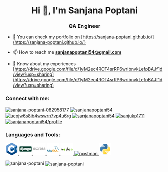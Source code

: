<h1 align="center">Hi 👋, I'm Sanjana Poptani</h1>
<h3 align="center">QA Engineer</h3>

- 📁 You can check my portfolio on [https://sanjana-poptani.github.io/](https://sanjana-poptani.github.io/)

- 📫 How to reach me **sanjanapoptani54@gmail.com**

- 📄 Know about my experiences [https://drive.google.com/file/d/1yM2ec4ROT4srRP6wribnvkLefpBAJf1d/view?usp=sharing](https://drive.google.com/file/d/1yM2ec4ROT4srRP6wribnvkLefpBAJf1d/view?usp=sharing)

<h3 align="left">Connect with me:</h3>
<p align="left">
<a href="https://linkedin.com/in/sanjana-poptani-082958177" target="blank"><img align="center" src="https://raw.githubusercontent.com/rahuldkjain/github-profile-readme-generator/master/src/images/icons/Social/linked-in-alt.svg" alt="sanjana-poptani-082958177" height="30" width="40" /></a>
<a href="https://instagram.com/sanjanapoptani54" target="blank"><img align="center" src="https://raw.githubusercontent.com/rahuldkjain/github-profile-readme-generator/master/src/images/icons/Social/instagram.svg" alt="sanjanapoptani54" height="30" width="40" /></a>
<a href="https://www.youtube.com/channel/UCPJW6s8IB4WswrN7vP4u6Rg" target="blank"><img align="center" src="https://raw.githubusercontent.com/rahuldkjain/github-profile-readme-generator/master/src/images/icons/Social/youtube.svg" alt="ucpjw6s8ib4wswrn7vp4u6rg" height="30" width="40" /></a>
<a href="https://www.hackerrank.com/sanjanapoptani54" target="blank"><img align="center" src="https://raw.githubusercontent.com/rahuldkjain/github-profile-readme-generator/master/src/images/icons/Social/hackerrank.svg" alt="sanjanapoptani54" height="30" width="40" /></a>
<a href="https://www.leetcode.com/sanjukp1711" target="blank"><img align="center" src="https://raw.githubusercontent.com/rahuldkjain/github-profile-readme-generator/master/src/images/icons/Social/leet-code.svg" alt="sanjukp1711" height="30" width="40" /></a>
<a href="https://auth.geeksforgeeks.org/user/sanjanapoptani54/profile" target="blank"><img align="center" src="https://raw.githubusercontent.com/rahuldkjain/github-profile-readme-generator/master/src/images/icons/Social/geeks-for-geeks.svg" alt="sanjanapoptani54/profile" height="30" width="40" /></a>
</p>

<h3 align="left">Languages and Tools:</h3>
<p align="left"> <a href="https://www.w3schools.com/cpp/" target="_blank" rel="noreferrer"> <img src="https://raw.githubusercontent.com/devicons/devicon/master/icons/cplusplus/cplusplus-original.svg" alt="cplusplus" width="40" height="40"/> </a> <a href="https://www.djangoproject.com/" target="_blank" rel="noreferrer"> <img src="https://raw.githubusercontent.com/devicons/devicon/master/icons/django/django-original.svg" alt="django" width="40" height="40"/> </a> <a href="https://expressjs.com" target="_blank" rel="noreferrer"> <img src="https://raw.githubusercontent.com/devicons/devicon/master/icons/express/express-original-wordmark.svg" alt="express" width="40" height="40"/> </a> <a href="https://www.mysql.com/" target="_blank" rel="noreferrer"> <img src="https://raw.githubusercontent.com/devicons/devicon/master/icons/mysql/mysql-original-wordmark.svg" alt="mysql" width="40" height="40"/> </a> <a href="https://nodejs.org" target="_blank" rel="noreferrer"> <img src="https://raw.githubusercontent.com/devicons/devicon/master/icons/nodejs/nodejs-original-wordmark.svg" alt="nodejs" width="40" height="40"/> </a> <a href="https://postman.com" target="_blank" rel="noreferrer"> <img src="https://www.vectorlogo.zone/logos/getpostman/getpostman-icon.svg" alt="postman" width="40" height="40"/> </a> <a href="https://www.python.org" target="_blank" rel="noreferrer"> <img src="https://raw.githubusercontent.com/devicons/devicon/master/icons/python/python-original.svg" alt="python" width="40" height="40"/> </a> </p>

<p><img align="left" src="https://github-readme-stats.vercel.app/api/top-langs?username=sanjana-poptani&show_icons=true&locale=en&layout=compact" alt="sanjana-poptani" /></p>

<p>&nbsp;<img align="center" src="https://github-readme-stats.vercel.app/api?username=sanjana-poptani&show_icons=true&locale=en" alt="sanjana-poptani" /></p>
